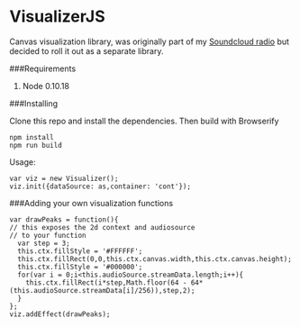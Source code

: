VisualizerJS
============

Canvas visualization library, was originally part of my [Soundcloud radio](http://zxc.fi/) but decided to roll it out as a separate library.

###Requirements
1. Node 0.10.18

###Installing

Clone this repo and install the dependencies. Then build with Browserify 
```
npm install
npm run build
```



Usage:
```
var viz = new Visualizer();
viz.init({dataSource: as,container: 'cont'}); 
```

###Adding your own visualization functions

```
var drawPeaks = function(){
// this exposes the 2d context and audiosource
// to your function
  var step = 3;
  this.ctx.fillStyle = '#FFFFFF';
  this.ctx.fillRect(0,0,this.ctx.canvas.width,this.ctx.canvas.height);
  this.ctx.fillStyle = '#000000';
  for(var i = 0;i<this.audioSource.streamData.length;i++){
    this.ctx.fillRect(i*step,Math.floor(64 - 64*(this.audioSource.streamData[i]/256)),step,2);
  }
};
viz.addEffect(drawPeaks);
```
